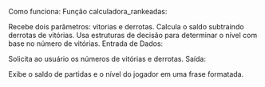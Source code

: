 Como funciona:
Função calculadora_rankeadas:

Recebe dois parâmetros: vitorias e derrotas.
Calcula o saldo subtraindo derrotas de vitórias.
Usa estruturas de decisão para determinar o nível com base no número de vitórias.
Entrada de Dados:

Solicita ao usuário os números de vitórias e derrotas.
Saída:

Exibe o saldo de partidas e o nível do jogador em uma frase formatada.
